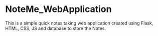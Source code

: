 # NoteMe_WebApplication

This is a simple quick notes taking web application created using Flask, HTML, CSS, JS and database to store the Notes.
